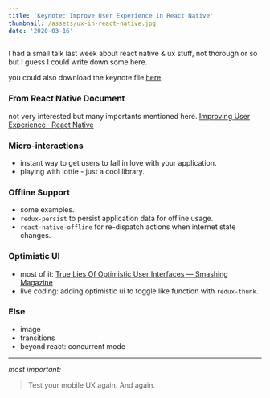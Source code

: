 ```yaml
---
title: 'Keynote: Improve User Experience in React Native'
thumbnail: /assets/ux-in-react-native.jpg
date: '2020-03-16'
---
```

I had a small talk last week about react native & ux stuff, not thorough or so but I guess I could write down some here.

you could also download the keynote file [here](https://www.icloud.com/keynote/0PcpWV11TPCNgg6T6jxGCymAQ#improve-ux-in-react-native).

### From React Native Document
not very interested but many importants mentioned here.
[Improving User Experience · React Native](https://reactnative.dev/docs/improvingux)

### Micro-interactions
* instant way to get users to fall in love with your application.
* playing with lottie - just a cool library.

### Offline Support
- some examples.
- `redux-persist` to persist application data for offline usage.
- `react-native-offline` for re-dispatch actions when internet state changes.

### Optimistic UI
* most of it: [True Lies Of Optimistic User Interfaces — Smashing Magazine](https://www.smashingmagazine.com/2016/11/true-lies-of-optimistic-user-interfaces/)
* live coding: adding optimistic ui to toggle like function with `redux-thunk`.

### Else
* image
* transitions
* beyond react: concurrent mode

---
*most important:*
> Test your mobile UX again. And again.
